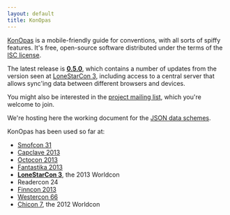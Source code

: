 ```yaml
---
layout: default
title: KonOpas
---
```


[KonOpas](https://github.com/eemeli/konopas) is a mobile-friendly guide for conventions, with all sorts of spiffy features. It's free, open-source software distributed under the terms of the [ISC license](https://github.com/eemeli/konopas/blob/master/LICENSE.txt).

The latest release is **[0.5.0](https://github.com/eemeli/konopas/releases/tag/0.5.0)**, which contains a number of updates from the version seen at [LoneStarCon 3](https://github.com/eemeli/konopas/releases/tag/LoneStarCon3), including access to a central server that allows sync'ing data between different browsers and devices.

You might also be interested in the [project mailing list](https://groups.google.com/forum/#!forum/konopas-dev), which you're welcome to join.

We're hosting here the working document for the [JSON data schemes](/data-fmt/).

KonOpas has been used so far at:
* [Smofcon 31](http://dev.konopas.org/smofcon)
* [Capclave 2013](http://www.capclave.org/capclave/capclave13/konopas/)
* [Octocon 2013](http://www.octocon.com/app/)
* [Fantastika 2013](http://fantastika2013.myconferenceplanning.org/guide/)
* **[LoneStarCon 3](http://www.lonestarcon3.org/guide/)**, the 2013 Worldcon
* Readercon 24
* [Finncon 2013](http://m.finncon.org/2013/)
* [Westercon 66](http://www.westercon66.org/schedule/)
* [Chicon 7](http://aut-web.hut.fi/c7), the 2012 Worldcon
